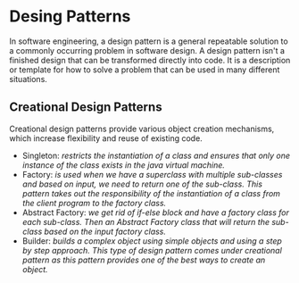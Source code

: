 # Desing Patterns
In software engineering, a design pattern is a general repeatable solution to a commonly occurring problem in software design. A design pattern isn't a finished design that can be transformed directly into code. It is a description or template for how to solve a problem that can be used in many different situations.

## Creational Design Patterns 
Creational design patterns provide various object creation mechanisms, which increase flexibility and reuse of existing code.

* Singleton: *restricts the instantiation of a class and ensures that only one instance of the class exists in the java virtual machine.*
* Factory: *is used when we have a superclass with multiple sub-classes and based on input, we need to return one of the sub-class. This pattern takes out the responsibility of the instantiation of a class from the client program to the factory class.*
* Abstract Factory: *we get rid of if-else block and have a factory class for each sub-class. Then an Abstract Factory class that will return the sub-class based on the input factory class.*
* Builder: *builds a complex object using simple objects and using a step by step approach. This type of design pattern comes under creational pattern as this pattern provides one of the best ways to create an object.*
